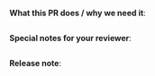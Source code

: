 <!-- Format of PR Title: <category>: <description>
Possible values:
- category:       breaking|feat|doc|build|chore|ci|docs|fix|perf|refactor|revert|style|test
- description:   <short description of the PR>
-->

**What this PR does / why we need it**:
``` Detailed description of PR; If no description, remove the block.

```

**Special notes for your reviewer**:
``` If no notes, remove the block.

```

**Release note**:
``` Release notes; If no release note is required, just write "NONE" within the block.

```
